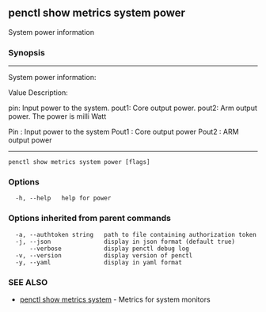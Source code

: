 ## penctl show metrics system power

System power information

### Synopsis



---------------------------------
 System power information:


Value Description:

pin: Input power to the system.
pout1: Core output power.
pout2: Arm output power.
The power is milli Watt

Pin	: Input power to the system
Pout1	: Core output power
Pout2	: ARM output power

---------------------------------


```
penctl show metrics system power [flags]
```

### Options

```
  -h, --help   help for power
```

### Options inherited from parent commands

```
  -a, --authtoken string   path to file containing authorization token
  -j, --json               display in json format (default true)
      --verbose            display penctl debug log
  -v, --version            display version of penctl
  -y, --yaml               display in yaml format
```

### SEE ALSO
* [penctl show metrics system](penctl_show_metrics_system.md)	 - Metrics for system monitors

